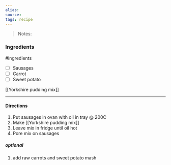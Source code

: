 ```yaml
---
alias:
source:
tags: recipe
---
```


> Notes:

### Ingredients

#ingredients

- [ ] Sausages
- [ ] Carrot
- [ ] Sweet potato

[[Yorkshire pudding mix]]

---

#### Directions

1. Put sausages in ovan with oil in tray @ 200C
2. Make [[Yorkshire pudding mix]]
3. Leave mix in fridge until oil hot
4. Pore mix on sausages

##### optional

1. add raw carrots and sweet potato mash
